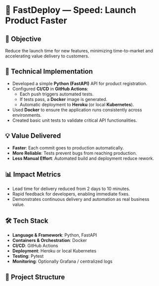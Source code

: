 # 📌 FastDeploy — Speed: Launch Product Faster

## 🎯 Objective
Reduce the launch time for new features, minimizing time-to-market and accelerating value delivery to customers.

## 🚀 Technical Implementation
- Developed a simple **Python (FastAPI)** API for product registration.
- Configured **CI/CD** in **GitHub Actions**:
  - Each push triggers automated tests.
  - If tests pass, a **Docker** image is generated.
  - Automatic deployment to **Heroku** (or local **Kubernetes**).
- Used **Docker** to ensure the application runs consistently across environments.
- Created basic unit tests to validate critical API functionalities.

## 💡 Value Delivered
- **Faster**: Each commit goes to production automatically.
- **More Reliable**: Tests prevent bugs from reaching production.
- **Less Manual Effort**: Automated build and deployment reduce rework.

## 📊 Impact Metrics
- Lead time for delivery reduced from 2 days to 10 minutes.
- Rapid feedback for developers, enabling immediate fixes.
- Demonstrates continuous delivery and automation as real business value.

## 🛠️ Tech Stack
- **Language & Framework**: Python, FastAPI
- **Containers & Orchestration**: Docker
- **CI/CD**: GitHub Actions
- **Deployment**: Heroku or local Kubernetes
- **Testing**: Pytest
- **Monitoring**: Optionally Grafana / centralized logs

## 📂 Project Structure
